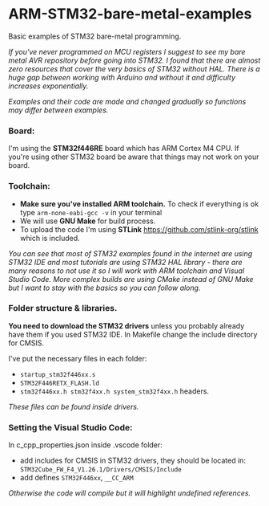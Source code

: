 # ARM-STM32-bare-metal-examples
 
Basic examples of STM32 bare-metal programming. 

*If you've never programmed on MCU registers I suggest to see my bare metal AVR repository  before going into STM32. I found that there are almost zero resources that cover the very basics of STM32 without HAL. There is a huge gap between working with Arduino and without it and difficulty increases exponentially.*

*Examples and their code are made and changed gradually so functions may differ between examples.*

### Board:
I'm using the **STM32f446RE** board which has ARM Cortex M4 CPU. If you're using other STM32 board be aware that things may not work on your board.

### Toolchain:
- **Make sure you've installed ARM toolchain.** To check if everything is ok type `arm-none-eabi-gcc -v` in your terminal
- We will use **GNU Make** for build process.
- To upload the code I'm using **STLink** https://github.com/stlink-org/stlink which is included.

*You can see that most of STM32 examples found in the internet are using STM32 IDE and most tutorials are using STM32 HAL library - there are many reasons to not use it so I will work with ARM toolchain and Visual Studio Code. More complex builds are using CMake instead of GNU Make but I want to stay with the basics so you can follow along.*

### Folder structure & libraries.
**You need to download the STM32 drivers** unless you probably already have them if you used STM32 IDE. In Makefile change the include directory for CMSIS.

I've put the necessary files in each folder:
- `startup_stm32f446xx.s`
- `STM32F446RETX_FLASH.ld`
- `stm32f446xx.h stm32f4xx.h system_stm32f4xx.h` headers.

*These files can be found inside drivers.*

### Setting the Visual Studio Code:
In c_cpp_properties.json inside .vscode folder:
- add includes for CMSIS in STM32 drivers, they should be located in: `STM32Cube_FW_F4_V1.26.1/Drivers/CMSIS/Include`
- add defines  `STM32F446xx`, `__CC_ARM`

*Otherwise the code will compile but it will highlight undefined references.*